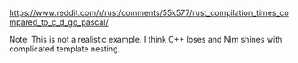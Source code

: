 https://www.reddit.com/r/rust/comments/55k577/rust_compilation_times_compared_to_c_d_go_pascal/

Note: This is not a realistic example. I think C++ loses and Nim shines with complicated template nesting.
